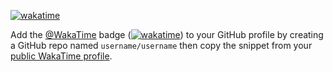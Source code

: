 [![wakatime](https://wakatime.com/badge/user/3876f5a3-c608-4962-8481-b59e75548e19.svg)](https://wakatime.com/@3876f5a3-c608-4962-8481-b59e75548e19)

Add the [@WakaTime](https://github.com/wakatime) badge ([![wakatime](https://wakatime.com/badge/user/66b6796d-eb84-4bb9-b9d2-8dc882f4c6ac.svg)](https://wakatime.com/@66b6796d-eb84-4bb9-b9d2-8dc882f4c6ac)) to your GitHub profile by creating a GitHub repo named `username/username` then copy the snippet from your [public WakaTime profile](https://wakatime.com/me).
